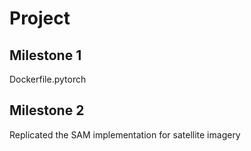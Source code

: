 # Project 
## Milestone 1
Dockerfile.pytorch
## Milestone 2
Replicated the SAM implementation for satellite imagery
